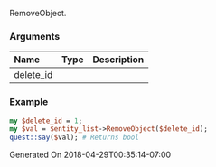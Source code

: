 RemoveObject.
### Arguments
**Name**|**Type**|**Description**
:---|:---|:---
delete_id||

### Example

```perl
my $delete_id = 1;
my $val = $entity_list->RemoveObject($delete_id);
quest::say($val); # Returns bool
```


Generated On 2018-04-29T00:35:14-07:00